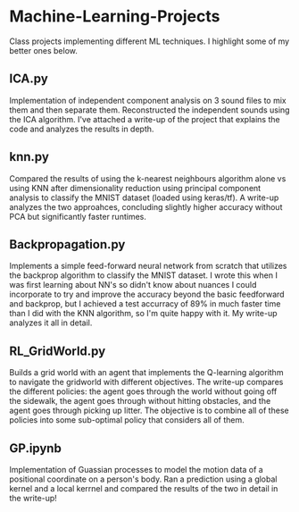 # Machine-Learning-Projects
Class projects implementing different ML techniques. I highlight some of my better ones below.

## ICA.py
Implementation of independent component analysis on 3 sound files to mix them and then separate them. Reconstructed the independent sounds using the ICA algorithm. I've attached a write-up of the project that explains the code and analyzes the results in depth.

## knn.py

Compared the results of using the k-nearest neighbours algorithm alone vs using KNN after dimensionality reduction using principal component analysis to classify the MNIST dataset (loaded using keras/tf). A write-up analyzes the two approahces, concluding slightly higher accuracy without PCA but significantly faster runtimes.

## Backpropagation.py

Implements a simple feed-forward neural network from scratch that utilizes the backprop algorithm to classify the MNIST dataset. I wrote this when I was first learning about NN's so didn't know about nuances I could incorporate to try and improve the accuracy beyond the basic feedforward and backprop, but I achieved a test accurracy of 89% in much faster time than I did with the KNN algorithm, so I'm quite happy with it. My write-up analyzes it all in detail.

## RL_GridWorld.py 

Builds a grid world with an agent that implements the Q-learning algorithm to navigate the gridworld with different objectives. The write-up compares the different policies: the agent goes through the world without going off the sidewalk, the agent goes through without hitting obstacles, and the agent goes through picking up litter. The objective is to combine all of these policies into some sub-optimal policy that considers all of them.

## GP.ipynb

Implementation of Guassian processes to model the motion data of a positional coordinate on a person's body. Ran a prediction using a global kernel and a local kerrnel and compared the results of the two in detail in the write-up!
